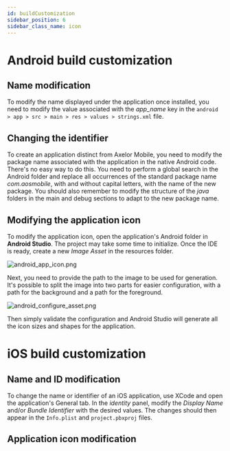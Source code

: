 ```yaml
---
id: buildCustomization
sidebar_position: 6
sidebar_class_name: icon
---
```


# Android build customization

## Name modification

To modify the name displayed under the application once installed, you need to modify the value associated with the _app_name_ key in the `android > app > src > main > res > values > strings.xml` file.

## Changing the identifier

To create an application distinct from Axelor Mobile, you need to modify the package name associated with the application in the native Android code. There's no easy way to do this. You need to perform a global search in the Android folder and replace all occurrences of the standard package name _com.aosmobile_, with and without capital letters, with the name of the new package. You should also remember to modify the structure of the _java_ folders in the main and debug sections to adapt to the new package name.

## Modifying the application icon

To modify the application icon, open the application's Android folder in **Android Studio**. The project may take some time to initialize. Once the IDE is ready, create a new _Image Asset_ in the resources folder.

![android_app_icon.png](/img/en/android_app_icon.png)

Next, you need to provide the path to the image to be used for generation. It's possible to split the image into two parts for easier configuration, with a path for the background and a path for the foreground.

![android_configure_asset.png](/img/en/android_configure_asset.png)

Then simply validate the configuration and Android Studio will generate all the icon sizes and shapes for the application.

# iOS build customization

## Name and ID modification

To change the name or identifier of an iOS application, use XCode and open the application's General tab. In the _identity_ panel, modify the _Display Name_ and/or _Bundle Identifier_ with the desired values. The changes should then appear in the `Info.plist` and `project.pbxproj` files.

## Application icon modification

